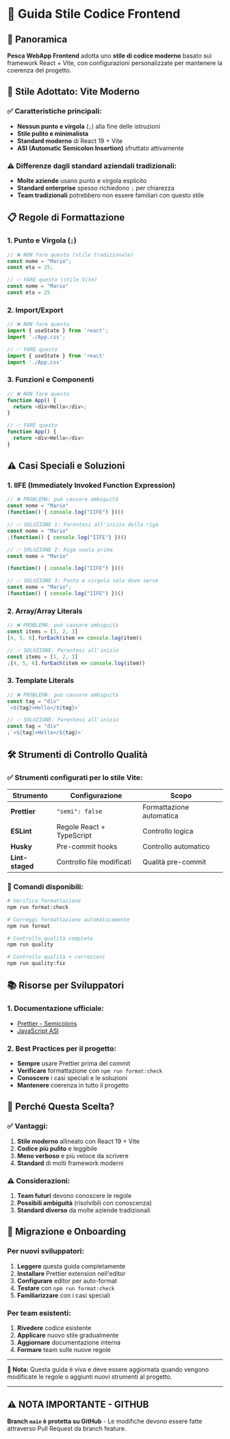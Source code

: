 # 🎨 Guida Stile Codice Frontend

## 🎯 Panoramica

**Pesca WebApp Frontend** adotta uno **stile di codice moderno** basato sui framework React + Vite, con configurazioni personalizzate per mantenere la coerenza del progetto.

## 🚀 Stile Adottato: **Vite Moderno**

### **✅ Caratteristiche principali:**
- **Nessun punto e virgola** (`;`) alla fine delle istruzioni
- **Stile pulito e minimalista** 
- **Standard moderno** di React 19 + Vite
- **ASI (Automatic Semicolon Insertion)** sfruttato attivamente

### **⚠️ Differenze dagli standard aziendali tradizionali:**
- **Molte aziende** usano punto e virgola esplicito
- **Standard enterprise** spesso richiedono `;` per chiarezza
- **Team tradizionali** potrebbero non essere familiari con questo stile

## 📋 Regole di Formattazione

### **1. Punto e Virgola (`;`)**
```typescript
// ❌ NON fare questo (stile tradizionale)
const nome = "Mario";
const eta = 25;

// ✅ FARE questo (stile Vite)
const nome = "Mario"
const eta = 25
```

### **2. Import/Export**
```typescript
// ❌ NON fare questo
import { useState } from 'react';
import './App.css';

// ✅ FARE questo
import { useState } from 'react'
import './App.css'
```

### **3. Funzioni e Componenti**
```typescript
// ❌ NON fare questo
function App() {
  return <div>Hello</div>;
}

// ✅ FARE questo
function App() {
  return <div>Hello</div>
}
```

## ⚠️ Casi Speciali e Soluzioni

### **1. IIFE (Immediately Invoked Function Expression)**
```typescript
// ❌ PROBLEMA: può causare ambiguità
const nome = "Mario"
(function() { console.log("IIFE") })()

// ✅ SOLUZIONE 1: Parentesi all'inizio della riga
const nome = "Mario"
;(function() { console.log("IIFE") })()

// ✅ SOLUZIONE 2: Riga vuota prima
const nome = "Mario"

(function() { console.log("IIFE") })()

// ✅ SOLUZIONE 3: Punto e virgola solo dove serve
const nome = "Mario";
(function() { console.log("IIFE") })()
```

### **2. Array/Array Literals**
```typescript
// ❌ PROBLEMA: può causare ambiguità
const items = [1, 2, 3]
[4, 5, 6].forEach(item => console.log(item))

// ✅ SOLUZIONE: Parentesi all'inizio
const items = [1, 2, 3]
;[4, 5, 6].forEach(item => console.log(item))
```

### **3. Template Literals**
```typescript
// ❌ PROBLEMA: può causare ambiguità
const tag = "div"
`<${tag}>Hello</${tag}>`

// ✅ SOLUZIONE: Parentesi all'inizio
const tag = "div"
;`<${tag}>Hello</${tag}>`
```

## 🛠️ Strumenti di Controllo Qualità

### **✅ Strumenti configurati per lo stile Vite:**

| **Strumento** | **Configurazione** | **Scopo** |
|---------------|-------------------|-----------|
| **Prettier** | `"semi": false` | Formattazione automatica |
| **ESLint** | Regole React + TypeScript | Controllo logica |
| **Husky** | Pre-commit hooks | Controllo automatico |
| **Lint-staged** | Controllo file modificati | Qualità pre-commit |

### **🔧 Comandi disponibili:**
```bash
# Verifica formattazione
npm run format:check

# Correggi formattazione automaticamente
npm run format

# Controllo qualità completo
npm run quality

# Controllo qualità + correzioni
npm run quality:fix
```

## 📚 Risorse per Sviluppatori

### **1. Documentazione ufficiale:**
- [Prettier - Semicolons](https://prettier.io/docs/en/options.html#semicolons)
- [JavaScript ASI](https://developer.mozilla.org/en-US/docs/Web/JavaScript/Reference/Lexical_grammar#automatic_semicolon_insertion)

### **2. Best Practices per il progetto:**
- **Sempre** usare Prettier prima del commit
- **Verificare** formattazione con `npm run format:check`
- **Conoscere** i casi speciali e le soluzioni
- **Mantenere** coerenza in tutto il progetto

## 🎯 Perché Questa Scelta?

### **✅ Vantaggi:**
1. **Stile moderno** allineato con React 19 + Vite
2. **Codice più pulito** e leggibile
3. **Meno verboso** e più veloce da scrivere
4. **Standard** di molti framework moderni

### **⚠️ Considerazioni:**
1. **Team futuri** devono conoscere le regole
2. **Possibili ambiguità** (risolvibili con conoscenza)
3. **Standard diverso** da molte aziende tradizionali

## 🔄 Migrazione e Onboarding

### **Per nuovi sviluppatori:**
1. **Leggere** questa guida completamente
2. **Installare** Prettier extension nell'editor
3. **Configurare** editor per auto-format
4. **Testare** con `npm run format:check`
5. **Familiarizzare** con i casi speciali

### **Per team esistenti:**
1. **Rivedere** codice esistente
2. **Applicare** nuovo stile gradualmente
3. **Aggiornare** documentazione interna
4. **Formare** team sulle nuove regole

---

**📝 Nota:** Questa guida è viva e deve essere aggiornata quando vengono modificate le regole o aggiunti nuovi strumenti al progetto.

---

## ⚠️ **NOTA IMPORTANTE - GITHUB**

**Branch `main` è protetta su GitHub** - Le modifiche devono essere fatte attraverso Pull Request da branch feature.
